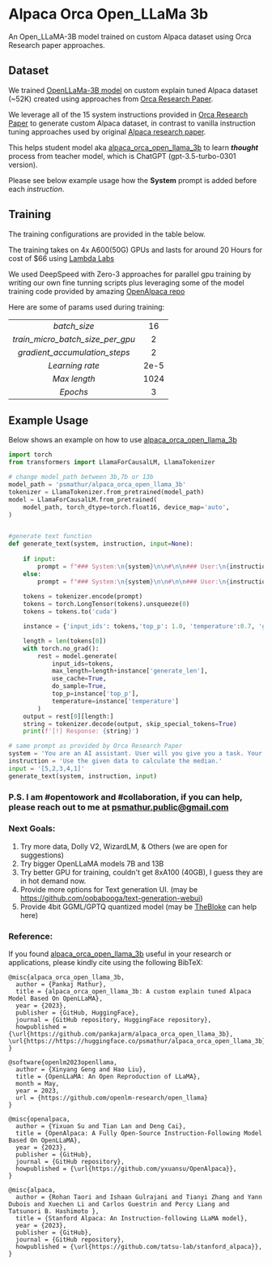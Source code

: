 # Alpaca Orca Open_LLaMa 3b
An Open_LLaMA-3B model trained on custom Alpaca dataset using Orca Research paper approaches.


## Dataset

We trained [OpenLLaMa-3B model](https://github.com/openlm-research/open_llama) on custom explain tuned Alpaca dataset (~52K) created using approaches from [Orca Research Paper](https://arxiv.org/abs/2306.02707). 

We leverage all of the 15 system instructions provided in [Orca Research Paper](https://arxiv.org/abs/2306.02707) to generate custom Alpaca dataset, in contrast to vanilla instruction tuning approaches used by original [Alpaca research paper](https://crfm.stanford.edu/2023/03/13/alpaca.html).

This helps student model aka [alpaca_orca_open_llama_3b](psmathur/alpaca_orca_open_llama_3b) to learn ***thought*** process from teacher model, which is ChatGPT (gpt-3.5-turbo-0301 version).

Please see below example usage how the **System** prompt is added before each *instruction*.

## Training

The training configurations are provided in the table below.

The training takes on 4x A600(50G) GPUs and lasts for around 20 Hours for cost of $66 using [Lambda Labs](https://lambdalabs.com)

We used DeepSpeed with Zero-3 approaches for parallel gpu training by writing our own fine tunning scripts plus leveraging some of the model training code provided by amazing [OpenAlpaca repo](https://github.com/yxuansu/OpenAlpaca)

Here are some of params used during training:

|||
|:-------------:|:-------------:|
|*batch_size*|16|
|*train_micro_batch_size_per_gpu*|2|
|*gradient_accumulation_steps*|2|
|*Learning rate*|2e-5|
|*Max length*|1024|
|*Epochs*|3|



## Example Usage

Below shows an example on how to use [alpaca_orca_open_llama_3b](psmathur/alpaca_orca_open_llama_3b)

```python
import torch
from transformers import LlamaForCausalLM, LlamaTokenizer

# change model_path between 3b,7b or 13b
model_path = 'psmathur/alpaca_orca_open_llama_3b'
tokenizer = LlamaTokenizer.from_pretrained(model_path)
model = LlamaForCausalLM.from_pretrained(
    model_path, torch_dtype=torch.float16, device_map='auto',
)


#generate text function
def generate_text(system, instruction, input=None):
    
    if input:
        prompt = f"### System:\n{system}\n\n#\n\n### User:\n{instruction}\n\n### Input:\n{input}\n\n### Response:\n"
    else:
        prompt = f"### System:\n{system}\n\n#\n\n### User:\n{instruction}\n\n### Response:\n"
    
    tokens = tokenizer.encode(prompt)
    tokens = torch.LongTensor(tokens).unsqueeze(0)
    tokens = tokens.to('cuda')

    instance = {'input_ids': tokens,'top_p': 1.0, 'temperature':0.7, 'generate_len': 1024}

    length = len(tokens[0])
    with torch.no_grad():
        rest = model.generate(
            input_ids=tokens, 
            max_length=length+instance['generate_len'], 
            use_cache=True, 
            do_sample=True, 
            top_p=instance['top_p'],
            temperature=instance['temperature']
        )    
    output = rest[0][length:]
    string = tokenizer.decode(output, skip_special_tokens=True)
    print(f'[!] Response: {string}')

# same prompt as provided by Orca Research Paper
system = 'You are an AI assistant. User will you give you a task. Your goal is to complete the task as faithfully as you can. While performing the task think step-by-step and justify your steps.'
instruction = 'Use the given data to calculate the median.'
input = '[5,2,3,4,1]'
generate_text(system, instruction, input)

```

### **P.S. I am #opentowork and #collaboration, if you can help, please reach out to me at psmathur.public@gmail.com**


### Next Goals:
1) Try more data, Dolly V2, WizardLM, & Others (we are open for suggestions)
2) Try bigger OpenLLaMA models 7B and 13B
3) Try better GPU for training, couldn't get 8xA100 (40GB), I guess they are in hot demand now.
4) Provide more options for Text generation UI. (may be https://github.com/oobabooga/text-generation-webui)
6) Provide 4bit GGML/GPTQ quantized model (may be [TheBloke](https://huggingface.co/TheBloke) can help here)


### Reference:
If you found [alpaca_orca_open_llama_3b](psmathur/alpaca_orca_open_llama_3b) useful in your research or applications, please kindly cite using the following BibTeX:

```
@misc{alpaca_orca_open_llama_3b,
  author = {Pankaj Mathur},
  title = {alpaca_orca_open_llama_3b: A custom explain tuned Alpaca Model Based On OpenLLaMA},
  year = {2023},
  publisher = {GitHub, HuggingFace},
  journal = {GitHub repository, HuggingFace repository},
  howpublished = {\url{https://github.com/pankajarm/alpaca_orca_open_llama_3b}, \url{https://https://huggingface.co/psmathur/alpaca_orca_open_llama_3b}},
}
```
```
@software{openlm2023openllama,
  author = {Xinyang Geng and Hao Liu},
  title = {OpenLLaMA: An Open Reproduction of LLaMA},
  month = May,
  year = 2023,
  url = {https://github.com/openlm-research/open_llama}
}
```
```
@misc{openalpaca,
  author = {Yixuan Su and Tian Lan and Deng Cai},
  title = {OpenAlpaca: A Fully Open-Source Instruction-Following Model Based On OpenLLaMA},
  year = {2023},
  publisher = {GitHub},
  journal = {GitHub repository},
  howpublished = {\url{https://github.com/yxuansu/OpenAlpaca}},
}
```
```
@misc{alpaca,
  author = {Rohan Taori and Ishaan Gulrajani and Tianyi Zhang and Yann Dubois and Xuechen Li and Carlos Guestrin and Percy Liang and Tatsunori B. Hashimoto },
  title = {Stanford Alpaca: An Instruction-following LLaMA model},
  year = {2023},
  publisher = {GitHub},
  journal = {GitHub repository},
  howpublished = {\url{https://github.com/tatsu-lab/stanford_alpaca}},
}
```
